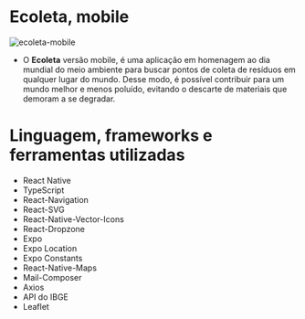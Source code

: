 # Ecoleta, mobile

![ecoleta-mobile](https://user-images.githubusercontent.com/59968647/83975911-de06be00-a8cc-11ea-9391-cb12fdc082de.png)

- O **Ecoleta** versão mobile, é uma aplicação em homenagem ao dia mundial do meio ambiente para buscar pontos de coleta de resíduos em qualquer lugar do mundo. Desse modo, é possível contribuir para um mundo melhor e menos poluído, evitando o descarte de materiais que demoram a se degradar.

# Linguagem, frameworks e ferramentas utilizadas

- React Native
- TypeScript
- React-Navigation
- React-SVG
- React-Native-Vector-Icons
- React-Dropzone
- Expo
- Expo Location
- Expo Constants
- React-Native-Maps
- Mail-Composer
- Axios
- API do IBGE
- Leaflet
